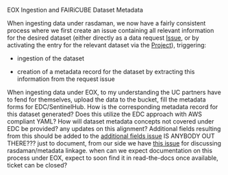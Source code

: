 EOX Ingestion and FAIRiCUBE Dataset Metadata 
When ingesting data under rasdaman, we now have a fairly consistent process where we first create an issue containing all relevant information for the desired dataset (either directly as a data request [Issue](https://github.com/FAIRiCUBE/data-requests/issues), or by activating the entry for the relevant dataset via the [Project](https://github.com/orgs/FAIRiCUBE/projects/1/views/1)), triggering:
- ingestion of the dataset
- creation of a metadata record for the dataset by extracting this information from the request issue

When ingesting data under EOX, to my understanding the UC partners have to fend for themselves, upload the data to the bucket, fill the metadata forms for EDC/SentinelHub. How is the corresponding metadata record for this dataset generated? Does this utilize the EDC approach with AWS compliant YAML? How will dataset metadata concepts not covered under EDC be provided? any updates on this alignment? Additional fields resulting from this should be added to the [additional fields issue](https://github.com/FAIRiCUBE/data-requests-issue-archive/issues/49) IS ANYBODY OUT THERE???
just to document, from our side we have [this issue](https://github.com/FAIRiCUBE/FAIRiCUBE-Hub-issue-tracker/issues/21) for discussing rasdaman/metadata linkage. when can we expect documentation on this process under EOX, expect to soon find it in read-the-docs
once available, ticket can be closed?